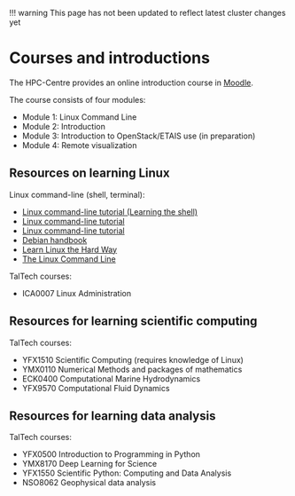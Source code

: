!!! warning
    This page has not been updated to reflect latest cluster changes yet

# Courses and introductions

The HPC-Centre provides an online introduction course in [Moodle](https://moodle.taltech.ee/course/view.php?id=31282).

The course consists of four modules:

- Module 1: Linux Command Line
- Module 2: Introduction
- Module 3: Introduction to OpenStack/ETAIS use (in preparation)
- Module 4: Remote visualization

## Resources on learning Linux

Linux command-line (shell, terminal):

- [Linux command-line tutorial (Learning the shell)](http://linuxcommand.org/lc3_learning_the_shell.php)
- [Linux command-line tutorial](https://tutorials.ubuntu.com/tutorial/command-line-for-beginners)
- [Linux command-line tutorial](https://ryanstutorials.net/linuxtutorial/)
- [Debian handbook](https://debian-handbook.info/)
- [Learn Linux the Hard Way](https://archive.is/xDb8o)
- [The Linux Command Line](https://sourceforge.net/projects/linuxcommand/)

TalTech courses:

- ICA0007 Linux Administration

## Resources for learning scientific computing

TalTech courses:

- YFX1510 Scientific Computing (requires knowledge of Linux)
- YMX0110 Numerical Methods and packages of mathematics
- ECK0400 Computational Marine Hydrodynamics
- YFX9570 Computational Fluid Dynamics

## Resources for learning data analysis

TalTech courses:

- YFX0500 Introduction to Programming in Python
- YMX8170 Deep Learning for Science
- YFX1550 Scientific Python: Computing and Data Analysis
- NSO8062 Geophysical data analysis
